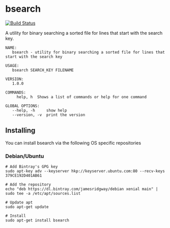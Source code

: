 # bsearch
[![Build Status](https://travis-ci.org/jamesridgway/bsearch.svg?branch=master)](https://travis-ci.org/jamesridgway/bsearch)

A utility for binary searching a sorted file for lines that start with the search key.

    NAME:
       bsearch - utility for binary searching a sorted file for lines that start with the search key

    USAGE:
       bsearch SEARCH_KEY FILENAME

    VERSION:
       1.0.0

    COMMANDS:
         help, h  Shows a list of commands or help for one command

    GLOBAL OPTIONS:
       --help, -h     show help
       --version, -v  print the version

## Installing
You can install bsearch via the following OS specific repositories

### Debian/Ubuntu

    # Add Bintray's GPG key
    sudo apt-key adv --keyserver hkp://keyserver.ubuntu.com:80 --recv-keys 379CE192D401AB61

    # Add the repository
    echo "deb https://dl.bintray.com/jamesridgway/debian xenial main" | sudo tee -a /etc/apt/sources.list

    # Update apt
    sudo apt-get update

    # Install
    sudo apt-get install bsearch